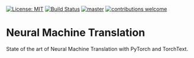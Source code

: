 [![License: MIT](https://img.shields.io/badge/License-MIT-blue.svg)](https://opensource.org/licenses/MIT)
[![Build Status](https://travis-ci.com/dksifoua/NMT.svg?branch=master)](https://travis-ci.com/dksifoua/NMT.svg?branch=master)
[![master](https://codecov.io/gh/dksifoua/NMT/branch/master/graph/badge.svg)](https://codecov.io/gh/dksifoua/NMT)
[![contributions welcome](https://img.shields.io/badge/contributions-welcome-brightgreen.svg?style=flat)](https://github.com/dksifoua/nmt/issues)

# Neural Machine Translation

State of the art of Neural Machine Translation with PyTorch and TorchText.

